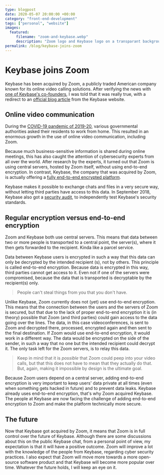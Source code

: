 ```yaml
---
type: blogpost
date: 2020-05-07 20:00:00 +00:00
category: "front-end-development"
tags: ["personal", "website"]
images:
  featured:
     filename: "zoom-and-keybase.webp"
     description: "Zoom logo and Keybase logo on a transparant background"
permalink: /blog/keybase-joins-zoom
---
```


# Keybase joins Zoom

Keybase has been acquired by Zoom, a publicly traded American company known for its online video calling solutions. After verifying the news with [one of Keybase's co-founders][1], I was told that it was really true, with a redirect to an [official blog article][2] from the Keybase website.

## Online video communication

During the [COVID-19 pandemic of 2019-20][3], various governmental authorities asked their residents to work from home. This resulted in an enormous growth in the use of online video communication, including Zoom.

Because much business-sensitive information is shared during online meetings, this has also caught the attention of cybersecurity experts from all over the world. After research by the experts, it turned out that Zoom is using central servers, hosted by Zoom itself, without using end-to-end encryption. In contrast, Keybase, the company that was acquired by Zoom, is actually offering a [fully end-to-end encrypted platform][5].

Keybase makes it possible to exchange chats and files in a very secure way, without letting third parties have access to this data. In September 2018, Keybase also got a [security audit][6], to independently test Keybase's security standards.

## Regular encryption versus end-to-end encryption

Zoom and Keybase both use central servers. This means that data between two or more people is transported to a central point, the server(s), where it then gets forwarded to the recipient. Kinda like a parcel service.

Data between Keybase users is encrypted in such a way that this data can only be decrypted by the intended recipient (s), not by others. This principle is called end-to-end encryption. Because data is encrypted in this way, third parties cannot get access to it. Even not if one of the servers were compromised, because the data that is transported is decryptable by the recipient(s) only.

> People can't steal things from you that you don't have.

Unlike Keybase, Zoom currently does not (yet) use end-to-end encryption. This means that the connection between the users and the servers of Zoom is secured, but that due to the lack of proper end-to-end encryption it is (in theory) possible that Zoom (and third parties) could gain access to the data going over the lines. The data, in this case videoconferences, is sent to Zoom and decrypted there, processed, encrypted again and then sent to the  final destination. If Zoom would use end-to-end encryption, it would work in a different way. The data would be encrypted on the side of the sender, in such a way that no one but the intended recipient could decrypt it. The only task left for the Zoom servers, is to relay this data.

> Keep in mind that it is _possible_ that Zoom could peep into your video calls, but that this does not have to mean that they actually do that. But, again, making it impossible by design is the ultimate goal.

Because Zoom users depend on a central server, adding end-to-end encryption is very important to keep users' data private at all times (even when something gets hacked in future) and to prevent data leaks. Keybase already uses end-to-end encryption, that's why Zoom acquired Keybase. The people at Keybase are now facing the challenge of adding end-to-end encryption to Zoom and make the platform technically more secure.

## The future

Now that Keybase got acquired by Zoom, it means that Zoom is in full control over the future of Keybase. Although there are some discussions about this on the public Keybase chat, from a personal point of view, my expectation is that it will have a positive outcome. Zoom will improve a lot with the knowledge of the people from Keybase, regarding cyber security practices. I also expect that Zoom will move more towards a more open-source software product and that Keybase will become more popular over time. Whatever the future holds, I will keep an eye on it.



[1]: https://keybase.io/chris "Chris Coyne, co-founder of Keybase"
[2]: https://keybase.io/blog/keybase-joins-zoom	"Keybase Blog: Keybase joins Zoom"
[3]: https://www.who.int/emergencies/diseases/novel-coronavirus-2019 "World Health Organization: Coronavirus disease 2019"
[4]: https://jitsi.org/jitsi-meet/	"Jitsi Meet: Secure, fully featured, and completely free video conferencing"
[5]: https://book.keybase.io/security#everything-you-store-or-share-on-keybase-is-end-to-end-encrypted	"Keybase Book: Security"
[6]: https://www.nccgroup.com/us/our-research/keybase-protocol-security-review/	"NCC Group: Keybase Protocol Security Review"